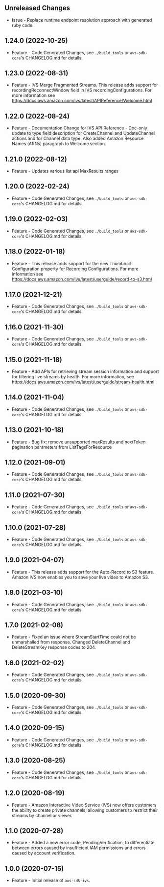 Unreleased Changes
------------------

* Issue - Replace runtime endpoint resolution approach with generated ruby code.

1.24.0 (2022-10-25)
------------------

* Feature - Code Generated Changes, see `./build_tools` or `aws-sdk-core`'s CHANGELOG.md for details.

1.23.0 (2022-08-31)
------------------

* Feature - IVS Merge Fragmented Streams. This release adds support for recordingReconnectWindow field in IVS recordingConfigurations. For more information see https://docs.aws.amazon.com/ivs/latest/APIReference/Welcome.html

1.22.0 (2022-08-24)
------------------

* Feature - Documentation Change for IVS API Reference - Doc-only update to type field description for CreateChannel and UpdateChannel actions and for Channel data type. Also added Amazon Resource Names (ARNs) paragraph to Welcome section.

1.21.0 (2022-08-12)
------------------

* Feature - Updates various list api MaxResults ranges

1.20.0 (2022-02-24)
------------------

* Feature - Code Generated Changes, see `./build_tools` or `aws-sdk-core`'s CHANGELOG.md for details.

1.19.0 (2022-02-03)
------------------

* Feature - Code Generated Changes, see `./build_tools` or `aws-sdk-core`'s CHANGELOG.md for details.

1.18.0 (2022-01-18)
------------------

* Feature - This release adds support for the new Thumbnail Configuration property for Recording Configurations. For more information see https://docs.aws.amazon.com/ivs/latest/userguide/record-to-s3.html

1.17.0 (2021-12-21)
------------------

* Feature - Code Generated Changes, see `./build_tools` or `aws-sdk-core`'s CHANGELOG.md for details.

1.16.0 (2021-11-30)
------------------

* Feature - Code Generated Changes, see `./build_tools` or `aws-sdk-core`'s CHANGELOG.md for details.

1.15.0 (2021-11-18)
------------------

* Feature - Add APIs for retrieving stream session information and support for filtering live streams by health.  For more information, see https://docs.aws.amazon.com/ivs/latest/userguide/stream-health.html

1.14.0 (2021-11-04)
------------------

* Feature - Code Generated Changes, see `./build_tools` or `aws-sdk-core`'s CHANGELOG.md for details.

1.13.0 (2021-10-18)
------------------

* Feature - Bug fix: remove unsupported maxResults and nextToken pagination parameters from ListTagsForResource

1.12.0 (2021-09-01)
------------------

* Feature - Code Generated Changes, see `./build_tools` or `aws-sdk-core`'s CHANGELOG.md for details.

1.11.0 (2021-07-30)
------------------

* Feature - Code Generated Changes, see `./build_tools` or `aws-sdk-core`'s CHANGELOG.md for details.

1.10.0 (2021-07-28)
------------------

* Feature - Code Generated Changes, see `./build_tools` or `aws-sdk-core`'s CHANGELOG.md for details.

1.9.0 (2021-04-07)
------------------

* Feature - This release adds support for the Auto-Record to S3 feature. Amazon IVS now enables you to save your live video to Amazon S3.

1.8.0 (2021-03-10)
------------------

* Feature - Code Generated Changes, see `./build_tools` or `aws-sdk-core`'s CHANGELOG.md for details.

1.7.0 (2021-02-08)
------------------

* Feature - Fixed an issue where StreamStartTime could not be unmarshalled from response. Changed DeleteChannel and DeleteStreamKey response codes to 204.

1.6.0 (2021-02-02)
------------------

* Feature - Code Generated Changes, see `./build_tools` or `aws-sdk-core`'s CHANGELOG.md for details.

1.5.0 (2020-09-30)
------------------

* Feature - Code Generated Changes, see `./build_tools` or `aws-sdk-core`'s CHANGELOG.md for details.

1.4.0 (2020-09-15)
------------------

* Feature - Code Generated Changes, see `./build_tools` or `aws-sdk-core`'s CHANGELOG.md for details.

1.3.0 (2020-08-25)
------------------

* Feature - Code Generated Changes, see `./build_tools` or `aws-sdk-core`'s CHANGELOG.md for details.

1.2.0 (2020-08-19)
------------------

* Feature - Amazon Interactive Video Service (IVS) now offers customers the ability to create private channels, allowing customers to restrict their streams by channel or viewer.

1.1.0 (2020-07-28)
------------------

* Feature - Added a new error code, PendingVerification, to differentiate between errors caused by insufficient IAM permissions and errors caused by account verification.

1.0.0 (2020-07-15)
------------------

* Feature - Initial release of `aws-sdk-ivs`.

